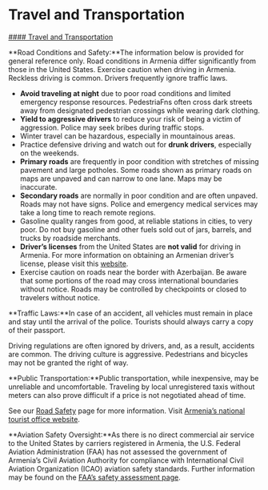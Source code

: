 # Travel and Transportation

[#### Travel and Transportation](javascript:void(0); "Travel and Transportation")

**Road Conditions and Safety:**The information below is provided for general reference only. Road conditions in Armenia differ significantly from those in the United States. Exercise caution when driving in Armenia. Reckless driving is common. Drivers frequently ignore traffic laws.

* **Avoid traveling at night** due to poor road conditions and limited emergency response resources. PedestriaFns often cross dark streets away from designated pedestrian crossings while wearing dark clothing.
* **Yield to aggressive drivers** to reduce your risk of being a victim of aggression. Police may seek bribes during traffic stops.
* Winter travel can be hazardous, especially in mountainous areas.
* Practice defensive driving and watch out for **drunk drivers**, especially on the weekends.
* **Primary roads** are frequently in poor condition with stretches of missing pavement and large potholes. Some roads shown as primary roads on maps are unpaved and can narrow to one lane. Maps may be inaccurate.
* **Secondary roads** are normally in poor condition and are often unpaved. Roads may not have signs. Police and emergency medical services may take a long time to reach remote regions.
* Gasoline quality ranges from good, at reliable stations in cities, to very poor. Do not buy gasoline and other fuels sold out of jars, barrels, and trucks by roadside merchants.
* **Driver’s licenses** from the United States are **not valid** for driving in Armenia. For more information on obtaining an Armenian driver’s license, please visit this [website](http://diaspora.gov.am/en/pages/134/driving).
* Exercise caution on roads near the border with Azerbaijan. Be aware that some portions of the road may cross international boundaries without notice. Roads may be controlled by checkpoints or closed to travelers without notice.

**Traffic Laws:**In case of an accident, all vehicles must remain in place and stay until the arrival of the police. Tourists should always carry a copy of their passport.

Driving regulations are often ignored by drivers, and, as a result, accidents are common. The driving culture is aggressive. Pedestrians and bicycles may not be granted the right of way.

**Public Transportation:**Public transportation, while inexpensive, may be unreliable and uncomfortable. Traveling by local unregistered taxis without meters can also prove difficult if a price is not negotiated ahead of time.

See our [Road Safety](http://travel.state.gov/content/passports/english/go/safety/road.html) page for more information. Visit [Armenia’s national tourist office website](http://armenia.travel/en).

**Aviation Safety Oversight:**As there is no direct commercial air service to the United States by carriers registered in Armenia, the U.S. Federal Aviation Administration (FAA) has not assessed the government of Armenia’s Civil Aviation Authority for compliance with International Civil Aviation Organization (ICAO) aviation safety standards. Further information may be found on the [FAA’s safety assessment page](http://www.faa.gov/about/initiatives/iasa/).